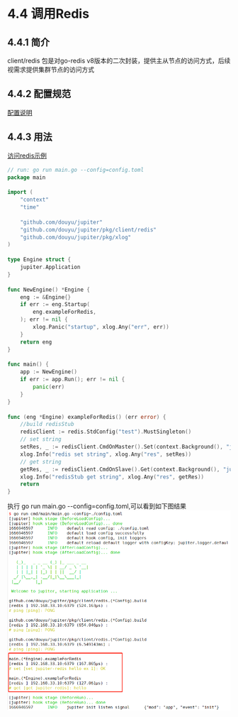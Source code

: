# 4.4 调用Redis

## 4.4.1 简介

client/redis 包是对go-redis v8版本的二次封装，提供主从节点的访问方式，后续视需求提供集群节点的访问方式

## 4.4.2 配置规范

[配置说明](http://jupiter.douyu.com/jupiter/6.8clientredis.html)

## 4.4.3 用法

[访问redis示例](https://github.com/douyu/jupiter-layout/tree/main/internal/pkg/redis)

```go
// run: go run main.go --config=config.toml
package main

import (
    "context"
    "time"

    "github.com/douyu/jupiter"
    "github.com/douyu/jupiter/pkg/client/redis"
    "github.com/douyu/jupiter/pkg/xlog"
)

type Engine struct {
    jupiter.Application
}

func NewEngine() *Engine {
    eng := &Engine{}
    if err := eng.Startup(
        eng.exampleForRedis,
    ); err != nil {
        xlog.Panic("startup", xlog.Any("err", err))
    }
    return eng
}

func main() {
    app := NewEngine()
    if err := app.Run(); err != nil {
        panic(err)
    }
}

func (eng *Engine) exampleForRedis() (err error) {
    //build redisStub
    redisClient := redis.StdConfig("test").MustSingleton()
    // set string
    setRes, _ := redisClient.CmdOnMaster().Set(context.Background(), "jupiter-redis", "hello", time.Second).Result()
    xlog.Info("redis set string", xlog.Any("res", setRes))
    // get string
    getRes, _ := redisClient.CmdOnSlave().Get(context.Background(), "jupiter-redis").Result()
    xlog.Info("redisStub get string", xlog.Any("res", getRes))
    return
}

```

执行 go run main.go --config=config.toml,可以看到如下图结果
![image](../static/jupiter/client-redis.png)
